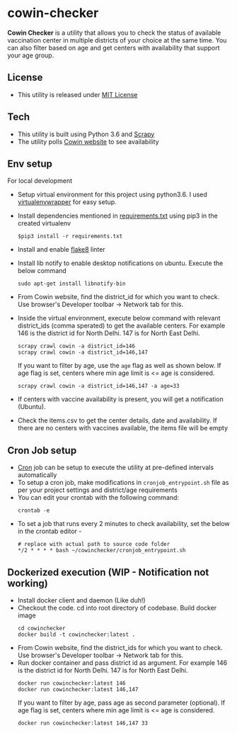 # cowin-checker

**Cowin Checker** is a utility that allows you to check the status of available vaccination center in multiple districts of your choice at the same time. You can also filter based on age and get centers with availability that support your age group.

## License
  - This utility is released under [MIT License](./LICENSE)

## Tech
  - This utility is built using Python 3.6 and [Scrapy](https://scrapy.org/)
  - The utility polls [Cowin website](https://www.cowin.gov.in/home) to see availability

## Env setup
  For local development
  - Setup virtual environment for this project using python3.6. I used [virtualenvwrapper](https://virtualenvwrapper.readthedocs.io/en/latest/) for easy setup.
  - Install dependencies mentioned in [requirements.txt](./requirements.txt) using pip3 in the created virtualenv
    ```
    $pip3 install -r requirements.txt
    ```
  - Install and enable [flake8](https://pypi.org/project/flake8/) linter
  - Install lib notify to enable desktop notifications on ubuntu. Execute the below command
    ```
    sudo apt-get install libnotify-bin
    ```
  - From Cowin website, find the district_id for which you want to check. Use browser's Developer toolbar -> Network tab for this.
  - Inside the virtual environment, execute below command with relevant district_ids (comma sperated) to get the available centers. For example 146 is the district id for North Delhi. 147 is for North East Delhi.
    ```
    scrapy crawl cowin -a district_id=146
    scrapy crawl cowin -a district_id=146,147
    ```
    If you want to filter by age, use the `age` flag as well as shown below. If age flag is set, centers where min age limit is <= age is considered.
    ```
    scrapy crawl cowin -a district_id=146,147 -a age=33
    ```
    
  - If centers with vaccine availability is present, you will get a notification (Ubuntu).
  - Check the items.csv to get the center details, date and availability. If there are no centers with vaccines available, the items file will be empty


## Cron Job setup
  - [Cron](https://www.digitalocean.com/community/tutorials/how-to-use-cron-to-automate-tasks-ubuntu-1804) job can be setup to execute the utility at pre-defined intervals automatically
  - To setup a cron job, make modifications in `cronjob_entrypoint.sh` file as per your project settings and district/age requirements
  - You can edit your crontab with the following command:
    ```
    crontab -e
    ```
  - To set a job that runs every 2 minutes to check availability, set the below in the crontab editor -
    ```
    # replace with actual path to source code folder
    */2 * * * * bash ~/cowinchecker/cronjob_entrypoint.sh
    ```

## Dockerized execution (WIP - Notification not working)
  - Install docker client and daemon (Like duh!)
  - Checkout the code. cd into root directory of codebase. Build docker image
    ```
    cd cowinchecker
    docker build -t cowinchecker:latest .
    ```
  - From Cowin website, find the district_ids for which you want to check. Use browser's Developer toolbar -> Network tab for this.
  - Run docker container and pass district id as argument. For example 146 is the district id for North Delhi. 147 is for North East Delhi.
    ```
    docker run cowinchecker:latest 146
    docker run cowinchecker:latest 146,147
    ```
    If you want to filter by age, pass age as second parameter (optional). If age flag is set, centers where min age limit is <= age is considered.
    ```
    docker run cowinchecker:latest 146,147 33
    ```